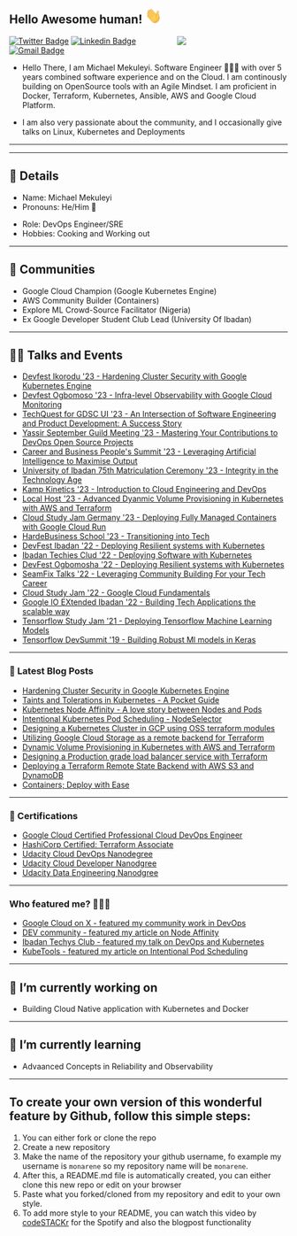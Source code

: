 <!-- <img src="https://raw.githubusercontent.com/adefemi171/adefemi171/master/DevOpsTalk.png" alt=""> -->

<h2> Hello Awesome human! <img src="https://raw.githubusercontent.com/ABSphreak/ABSphreak/master/gifs/Hi.gif" width="30px"></h2>

<img align='right' src="https://raw.githubusercontent.com/monarene/monarene/master/fineBoy.jpeg" width='200"'>

[![Twitter Badge](https://img.shields.io/badge/-@monnarene-1ca0f1?style=flat-square&labelColor=1ca0f1&logo=twitter&logoColor=white&link=https://twitter.com/monnarene)](https://twitter.com/monnarene) [![Linkedin Badge](https://img.shields.io/badge/-MichaelMekuleyi-blue?style=flat-square&logo=Linkedin&logoColor=white&link=https://www.linkedin.com/in/harshkumarkhatri/)](https://www.linkedin.com/in/monarene/) [![Gmail Badge](https://img.shields.io/badge/-mekuleyimichael@gmail.com-c14438?style=flat-square&logo=Gmail&logoColor=white&link=mailto:mekuleyimichael@gmail.com)](mailto:mekuleyimichael@gmail.com)

- Hello There, I am Michael Mekuleyi. Software Engineer 🧑🏾‍💻 with over 5 years combined software experience and on the Cloud. I am continously building on OpenSource tools with an Agile Mindset. I am proficient in Docker, Terraform, Kubernetes, Ansible, AWS and Google Cloud Platform. 

- I am also very passionate about the community, and I occasionally give talks on Linux, Kubernetes and Deployments

---


    
---

## 💬 Details
- Name: Michael Mekuleyi
- Pronouns: He/Him :man:
<!-- - Presentations -->
- Role: DevOps Engineer/SRE
- Hobbies: Cooking and Working out

---

## 👯 Communities
- Google Cloud Champion (Google Kubernetes Engine) 
- AWS Community Builder (Containers)
- Explore ML Crowd-Source Facilitator (Nigeria)
- Ex Google Developer Student Club Lead (University Of Ibadan)

---

## 📣📣 Talks and Events
- [Devfest Ikorodu '23 - Hardening Cluster Security with Google Kubernetes Engine](https://docs.google.com/presentation/d/14uNvK-uejuxrn0q4JYW72J0ftXYpehAXOR2_VfEEr30/edit?usp=sharing)
- [Devfest Ogbomoso '23 - Infra-level Observability with Google Cloud Monitoring](https://docs.google.com/presentation/d/1BSeFtx54j5gDGHY6sj6KCP6E6wMEf-L7TdhsFzZxEzE/edit?usp=sharing)
- [TechQuest for GDSC UI '23 - An Intersection of Software Engineering and Product Development: A Success Story](https://docs.google.com/presentation/d/1wzF4OAKM2z6C8uHFBuD1Ww5HGWpMf5m71LbJUbOxoqI/edit?usp=sharing) 
- [Yassir September Guild Meeting '23 - Mastering Your Contributions to DevOps Open Source Projects](https://docs.google.com/presentation/d/1k6-GCMhZ3_iaB45aKRx91qCzMVZWF1_lgO-hR7mMB4o/edit?usp=sharing)
- [Career and Business People's Summit '23 - Leveraging Artificial Intelligence to Maximise Output](https://docs.google.com/presentation/d/1uoTkPCTJSWA5Ff9qw4VOJhjsueJP5BBJiQf8_gPM99Q/edit?usp=sharing)
- [University of Ibadan 75th Matriculation Ceremony '23 - Integrity in the Technology Age](https://docs.google.com/presentation/d/1tJbS51byBowNH33S-E6WGJnZoHe9Cs6eE6er3knod4A/edit?usp=sharing)
- [Kamp Kinetics '23 - Introduction to Cloud Engineering and DevOps](https://docs.google.com/presentation/d/1y3mUVcCZfZ5jpTvokZmulshZvmTVdaCkVMgq73NbtQU/edit?usp=sharing)
- [Local Host '23 - Advanced Dyanmic Volume Provisioning in Kubernetes with AWS and Terraform](https://docs.google.com/presentation/d/1N1lEtOSS3ohQh55iP8Mo6ljO-FFmzUFYtU2S_GrO68o/edit?usp=sharing) 
- [Cloud Study Jam Germany '23 - Deploying Fully Managed Containers with Google Cloud Run](https://docs.google.com/presentation/d/1ojg8ENoAPaSEb2EBrwPr_nH317O9dIoBrvwp9wVGXXg/edit?usp=sharing) 
- [HardeBusiness School '23 - Transitioning into Tech](https://docs.google.com/presentation/d/1JrAt7t3s-lWyf4FVE4msAPlqfpL-YhEwF3jBy21S1Ic/edit?usp=sharing)
- [DevFest Ibadan '22 - Deploying Resilient systems with Kubernetes](https://docs.google.com/presentation/d/1cxsdARaahp1nTgGs75hNEtTECUplv2F5iFa4rG_ArBM/edit?usp=sharing)
- [Ibadan Techies Clud '22 - Deploying Software with Kubernetes](https://docs.google.com/presentation/d/1mk6D5W5nTiZ3OmjgDtySXu7utk8GW3esx0iUcIvTDwQ/edit?usp=sharing) 
- [DevFest Ogbomosha '22 - Deploying Resilient systems with Kubernetes](https://docs.google.com/presentation/d/1vz6PmYsxGOPfEHzayd3FpYlkvuhisGPRML7GbyFl7Tc/edit?usp=sharing) 
- [SeamFix Talks '22 - Leveraging Community Building For your Tech Career](https://docs.google.com/presentation/d/1m6qigJ6aCsYF8aJTBRB-rwtq2fkQPo3jJ89suBr5HIw/edit?usp=sharing) 
- [Cloud Study Jam '22 - Google Cloud Fundamentals](https://docs.google.com/presentation/d/1eItpi1tR0xew7SWCtENWJRHrYmRTdJdg0Tqg7gql8G4/edit?usp=sharing)
- [Google IO EXtended Ibadan '22 - Building Tech Applications the scalable way](https://docs.google.com/presentation/d/13L1G3DPyK0r6IttO3SMEVJopVMDeTKnhOf1F2h4qN-Y/edit?usp=sharing)
- [Tensorflow Study Jam '21 - Deploying Tensorflow Machine Learning Models](https://docs.google.com/presentation/d/1tNQCxCMPcTJNKRctCGckMD6cPHQ8VHStB8xyeeCDJWQ/edit?usp=sharing)
- [Tensorflow DevSummit '19 - Building Robust Ml models in Keras](https://docs.google.com/presentation/d/1xmn8AVcC574bDKGSN2pGavs2x-tHu67IB8X8Apf3-m0/edit?usp=sharing)

---

### 📕 Latest Blog Posts

<!-- BLOG-POST-LIST:START -->
- [Hardening Cluster Security in Google Kubernetes Engine](https://dev.to/monarene/hardening-cluster-security-in-google-kubernetes-engine-3n30)
- [Taints and Tolerations in Kubernetes - A Pocket Guide](https://dev.to/monarene/taints-and-tolerations-in-kubernetes-a-pocket-guide-37jb)
- [Kubernetes Node Affinity - A love story between Nodes and Pods](https://dev.to/monarene/kubernetes-node-affinity-a-love-story-between-nodes-and-pods-2cfg)
- [Intentional Kubernetes Pod Scheduling - NodeSelector](https://dev.to/monarene/intentional-kubernetes-pod-scheduling-nodeselector-3p7i)
- [Designing a Kubernetes Cluster in GCP using OSS terraform modules](https://dev.to/monarene/designing-a-kubernetes-cluster-in-gcp-using-oss-terraform-modules-1m3j)
- [Utilizing Google Cloud Storage as a remote backend for Terraform](https://dev.to/monarene/utilizing-google-cloud-storage-as-a-remote-backend-for-terraform-3ijk)
- [Dynamic Volume Provisioning in Kubernetes with AWS and Terraform](https://dev.to/monarene/dynamic-volume-provisioning-in-kubernetes-with-aws-and-terraform-3m6h)
- [Designing a Production grade load balancer service with Terraform](https://dev.to/monarene/designing-a-production-grade-elastic-load-balancer-service-with-terraform-44n4)
- [Deploying a Terraform Remote State Backend with AWS S3 and DynamoDB](https://hackernoon.com/deploying-a-terraform-remote-state-backend-with-aws-s3-and-dynamodb)
- [Containers; Deploy with Ease](https://medium.com/@mekuleyimichael/containers-deploy-with-ease-6395a0c410c9) 

---

### 📕 Certifications

- [Google Cloud Certified Professional Cloud DevOps Engineer](https://google.accredible.com/8d446064-b2a3-4271-bf8a-744bcbd3a51b)
- [HashiCorp Certified: Terraform Associate](https://www.credly.com/badges/70e008c4-8630-4b53-bbf9-c444de7cd6ef/public_url)
- [Udacity Cloud DevOps Nanodegree](https://graduation.udacity.com/confirm/FLLUGMDT)
- [Udacity Cloud Developer Nanodgree](https://graduation.udacity.com/confirm/AQ9KZG9T)
- [Udacity Data Engineering Nanodgree](https://graduation.udacity.com/confirm/3JDEE36T) 

---

### Who featured me? 🥳🫢🤩 
- [Google Cloud on X - featured my community work in DevOps](https://x.com/GoogleCloudTech/status/1707772472555184132?s=20)
- [DEV community - featured my article on Node Affinity](https://x.com/ThePracticalDev/status/1698615635524063464?s=20)
- [Ibadan Techys Club - featured my talk on DevOps and Kubernetes](https://x.com/badtechys/status/1593867536466165760?s=20)
- [KubeTools - featured my article on Intentional Pod Scheduling](https://x.com/kubetools/status/1686711111679127552?s=20)

---

## 🔭 I’m currently working on
- Building Cloud Native application with Kubernetes and Docker

---

## 🌱 I’m currently learning
- Advaanced Concepts in Reliability and Observability


---


## To create your own version of this wonderful feature by Github, follow this simple steps:

1. You can either fork or clone the repo
2. Create a new repository
3. Make the name of the repository your github username, fo example my username is `monarene` so my repository name will be `monarene`.
4. After this, a README.md file is automatically created, you can either clone this new repo or edit on your browser
5. Paste what you forked/cloned from my repository and edit to your own style.
5. To add more style to your README, you can watch this video by [codeSTACKr](https://www.youtube.com/watch?v=n6d4KHSKqGk) for the Spotify and also the blogpost functionality
